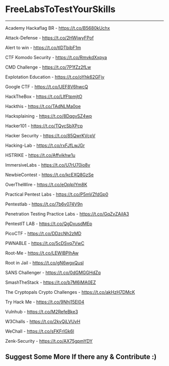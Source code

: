 # FreeLabsToTestYourSkills

----------------------------------------------------------------------------

Academy Hackaflag BR - https://t.co/B5680kUchx

Attack-Defense - https://t.co/2HWjwyFPof

Alert to win - https://t.co/tlDTbibF1m

CTF Komodo Security - https://t.co/RmvkdXxpya

CMD Challenge - https://t.co/7P1fZz2fLw

Explotation Education - https://t.co/oYhk62GFjy

Google CTF - https://t.co/UEF8V6hwcQ

HackTheBox - https://t.co/LIfFtpmjtO

Hackthis - https://t.co/TAdNLMa0oe

Hacksplaining - https://t.co/8DqgvSZ4wp

Hacker101 - https://t.co/TQycSbXPcp

Hacker Security - https://t.co/85QwrKVcpV

Hacking-Lab - https://t.co/rxFJfLwJGr

HSTRIKE - https://t.co/Affvikhw1u

ImmersiveLabs - https://t.co/U7rU70io8v

NewbieContest - https://t.co/kcEXQ8GzSe

OverTheWire - https://t.co/eOplpIYm8K

Practical Pentest Labs - https://t.co/P5mVZfdGp0

Pentestlab - https://t.co/7b6v074V9n

Penetration Testing Practice Labs - https://t.co/GqZvZAiIA3

PentestIT LAB - https://t.co/QgDxusdMEp

PicoCTF - https://t.co/DDzcNh2zMD

PWNABLE - https://t.co/5cDSvq7VwC

Root-Me - https://t.co/LEWIBPlhAw

Root in Jail - https://t.co/gN6wgxQusl

SANS Challenger - https://t.co/0dGMGGHdZq

SmashTheStack - https://t.co/b7M6iMA0EZ

The Cryptopals Crypto Challenges - https://t.co/akHzH7DMcK

Try Hack Me - https://t.co/9Nhj15EI04

Vulnhub - https://t.co/M2RefeBke3

W3Challs - https://t.co/2kvQjLVUvH

WeChall - https://t.co/sFKFrIGk6l

Zenk-Security - https://t.co/AX75gpmYDY

Suggest Some More If there any & Contribute :)
----------------------------------------------------------------------------
